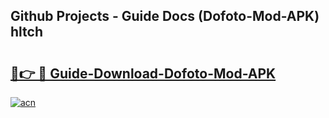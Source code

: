## Github Projects - Guide Docs (Dofoto-Mod-APK) hltch

# <h2><a href="https://apkcomod.com?title=Dofoto-Mod-APK">🔗👉 🔴 Guide-Download-Dofoto-Mod-APK </a></h2>

[![acn](https://github.com/user-attachments/assets/0f9c940e-d8b0-45ae-aac7-cd30a18b3e1c)](https://apkcomod.com?title=Dofoto-Mod-APK)
